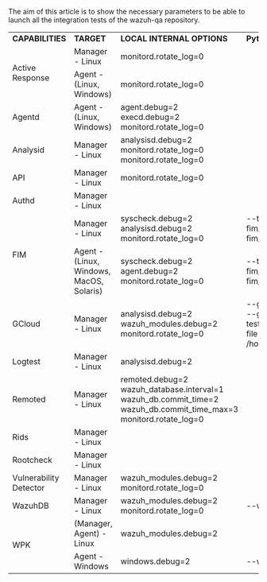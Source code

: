 The aim of this article is to show the necessary parameters to be able to launch all the integration tests of the wazuh-qa repository.

<table>
 <tr>
  <td><strong>CAPABILITIES</strong></td>
  <td><strong>TARGET</strong></td>
  <td><strong>LOCAL INTERNAL OPTIONS</strong></td>
  <td><strong>Pytest ARGS</strong></td>
 </tr>
 <tr>
  <td rowspan="2">Active Response</td>
  <td> Manager - Linux</td>
  <td>monitord.rotate_log=0</td>
  <td>&nbsp;</td>
 </tr>
 <tr>
 <td> Agent - (Linux, Windows)</td>
  <td>monitord.rotate_log=0</td>
  <td>&nbsp;</td>
 </tr>

  <tr>
  <td>Agentd</td>
  <td> Agent - (Linux, Windows)</td>
  <td>agent.debug=2<br/>execd.debug=2<br/>monitord.rotate_log=0</td>
  <td>&nbsp;</td>
 </tr>

 <tr>
  <td>Analysid</td>
  <td> Manager - Linux</td>
  <td>analysisd.debug=2<br/>monitord.rotate_log=0<br/>monitord.rotate_log=0</td>
  <td>&nbsp;</td>
 </tr>

 <tr>
  <td>API</td>
  <td> Manager - Linux</td>
  <td>monitord.rotate_log=0</td>
  <td>&nbsp;</td>
 </tr>

 <tr>
  <td>Authd</td>
  <td>Manager - Linux</td>
  <td></td>
  <td>&nbsp;</td>
 </tr>

 <tr>
  <td rowspan="2">FIM</td>
  <td>Manager - Linux</td>
  <td>syscheck.debug=2<br/>analysisd.debug=2<br/>monitord.rotate_log=0</td>
  <td> --tier 0 --tier 1 --tier 2 --fim_mode="realtime" --fim_mode="whodata"</td>
 </tr>
 <tr>
  <td>Agent - (Linux, Windows, MacOS, Solaris) </td>
  <td>syscheck.debug=2<br/>agent.debug=2<br/>monitord.rotate_log=0</td>
  <td>--tier 0 --tier 1 --tier 2 --fim_mode="realtime" --fim_mode="whodata"</td>
 </tr>

 <tr>
  <td>GCloud</td>
  <td>Manager - Linux</td>
  <td>analysisd.debug=2<br/>wazuh_modules.debug=2<br/>monitord.rotate_log=0</td>
  <td>--gcp-project-id wazuh-dev-258815 --gcp-subscription-name test_gcloud_blog --gcp-credentials-file /home/vagrant/gcp_credentials_file.json</td>
 </tr>
 <tr>
  <td>Logtest</td>
  <td>Manager - Linux</td>
  <td>analysisd.debug=2</td>
  <td>&nbsp;</td>
 </tr>

 <tr>
  <td>Remoted</td>
  <td>Manager - Linux</td>
  <td>remoted.debug=2<br/>wazuh_database.interval=1<br/>wazuh_db.commit_time=2<br/>wazuh_db.commit_time_max=3<br/>monitord.rotate_log=0</td>
  <td>&nbsp;</td>
 </tr>

 <tr>
  <td>Rids</td>
  <td>Manager - Linux</td>
  <td></td>
  <td>&nbsp;</td>
 </tr>
 <tr>
  <td>Rootcheck</td>
  <td>Manager - Linux</td>
  <td></td>
  <td>&nbsp;</td>
 </tr>
 <tr>
  <td>Vulnerability Detector</td>
  <td>Manager - Linux</td>
  <td>wazuh_modules.debug=2<br/>monitord.rotate_log=0</td>
  <td>&nbsp;</td>
 </tr>
 <tr>
  <td>WazuhDB</td>
  <td>Manager - Linux</td>
  <td>wazuh_modules.debug=2<br/>monitord.rotate_log=0</td>
  <td>--wpk_version=v4.x.x</td>
 </tr>

 <tr>
  <td rowspan="2">WPK</td>
  <td>(Manager, Agent) - Linux</td>
  <td>wazuh_modules.debug=2</td>
  <td>&nbsp;</td>
 </tr>
  <td>Agent - Windows</td>
  <td>windows.debug=2</td>
  <td>--wpk_version=v4.x.x</td>
 </tr>

</table>
